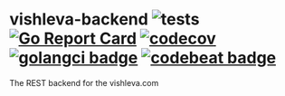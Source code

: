 # vishleva-backend ![tests](https://github.com/webmalc/vishleva-backend/workflows/tests/badge.svg)  [![Go Report Card](https://goreportcard.com/badge/github.com/webmalc/vishleva-backend)](https://goreportcard.com/report/github.com/webmalc/vishleva-backend) [![codecov](https://codecov.io/gh/webmalc/vishleva-backend/branch/main/graph/badge.svg?token=OXQZZW7SOO)](https://codecov.io/gh/webmalc/vishleva-backend) [![golangci badge](https://github.com/golangci/golangci-web/blob/master/src/assets/images/badge_a_plus_flat.svg)](https://golangci.com/r/github.com/webmalc/vishleva-backend) [![codebeat badge](https://codebeat.co/badges/dce5e3bd-d827-4548-851e-37c474af4a74)](https://codebeat.co/projects/github-com-webmalc-vishleva-backend-master)
The REST backend for the vishleva.com
